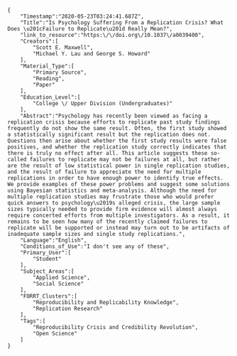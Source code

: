 
    {
        "Timestamp":"2020-05-23T03:24:41.687Z",
        "Title":"Is Psychology Suffering From a Replication Crisis? What Does \u201cFailure to Replicate\u201d Really Mean?",
        "link_to_resource":"https:\/\/doi.org\/10.1037\/a0039400",
        "Creators":[
            "Scott E. Maxwell",
            "Michael Y. Lau and George S. Howard"
        ],
        "Material_Type":[
            "Primary Source",
            "Reading",
            "Paper"
        ],
        "Education_Level":[
            "College \/ Upper Division (Undergraduates)"
        ],
        "Abstract":"Psychology has recently been viewed as facing a replication crisis because efforts to replicate past study findings frequently do not show the same result. Often, the first study showed a statistically significant result but the replication does not. Questions then arise about whether the first study results were false positives, and whether the replication study correctly indicates that there is truly no effect after all. This article suggests these so-called failures to replicate may not be failures at all, but rather are the result of low statistical power in single replication studies, and the result of failure to appreciate the need for multiple replications in order to have enough power to identify true effects. We provide examples of these power problems and suggest some solutions using Bayesian statistics and meta-analysis. Although the need for multiple replication studies may frustrate those who would prefer quick answers to psychology\u2019s alleged crisis, the large sample sizes typically needed to provide firm evidence will almost always require concerted efforts from multiple investigators. As a result, it remains to be seen how many of the recently claimed failures to replicate will be supported or instead may turn out to be artifacts of inadequate sample sizes and single study replications.",
        "Language":"English",
        "Conditions_of_Use":"I don't see any of these",
        "Primary_User":[
            "Student"
        ],
        "Subject_Areas":[
            "Applied Science",
            "Social Science"
        ],
        "FORRT_Clusters":[
            "Reproducibility and Replicability Knowledge",
            "Replication Research"
        ],
        "Tags":[
            "Reproducibility Crisis and Credibility Revolution",
            "Open Science"
        ]
    }
